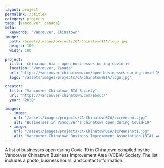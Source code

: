 ```yaml
---
layout: project
permalink: /:title/
category: projects
tags: [Vancouver, canada]
meta:
  keywords: "Vancouver, Chinatown"
image:
  path: /assets/images/projects/CA-ChinatownBIA/logo.jpg
  height: 100
  width: 100

project:
  title: "Chinatown BIA - Open Businesses During Covid-19"
  location: "Vancouver, Canada"
  url: "https://vancouver-chinatown.com/open-businesses-during-covid-19/"
  logo: "/assets/images/projects/CA-ChinatownBIA/logo.jpg"

creator:
  title: "Vancouver Chinatown BIA Society"
  url: "https://vancouver-chinatown.com/about/"
  year: "2020"

images:
  - image:
    url: "/assets/images/projects/CA-ChinatownBIA/screenshot.jpg"
    alt: "Businesses in Vancouver's Chinatown open during Covid-19"
  - image:
    url: "/assets/images/projects/CA-ChinatownBIA/screenshot1.jpg"
    alt: "Vancouver Chinatown Business Improvement Association (BIA) website"    
---
```

<p>A list of businesses open during Covid-19 in Chinatown compiled by the Vancouver Chinatown Business Improvement Area (VCBIA) Society. The list includes a photo, business hours, and contact information.</p>
